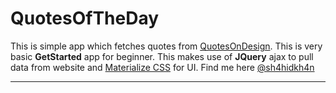 QuotesOfTheDay
===================


This is simple app which fetches quotes from [QuotesOnDesign](http://quotesondesign.com/ "Quotes On Design"). This is very basic **GetStarted** app for beginner. This makes use of **JQuery** ajax to pull data from website and [Materialize CSS](http://materializecss.com/ "Materialize Css") for UI.
Find me here [@sh4hidkh4n](https://twitter.com/sh4hidkh4n)

----------
